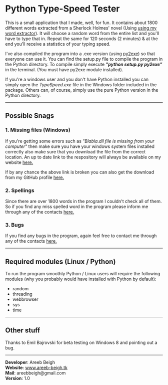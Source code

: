 <body>
	<div class="wrapper">
		<h1>Python Type-Speed Tester</h1>
		<p>This is a small application that I made, well, for fun. It contains about 1800 different words extracted from a Sherlock Holmes' novel 
		(Using <a href="http://www.areeb-beigh.tk/my_works/python/index.html" target="_blank">using my word extractor</a>). It will choose a random word
		from the entire list and you'll have to type that in. Repeat the same for 120 seconds (2 minutes) & at the end you'll receive a statistics
		of your typing speed.</p>
		<p>I've also compiled the program into a .exe version (using <a href="http://py2exe.org" target="_blanl">py2exe</a>) so that everyone can use it.
		You can find the setup.py file to compile the program in the Python directory. To compile simply execute <i><b>"python setup.py py2exe"</b></i> in the terminal.
		(You must have py2exe module installed).</p> 
		<p>If you're a windows user and you don't have Python installed you can simply open the <i>TypeSpeed.exe</i> file in the Windows folder included
		in the package. Others can, of course, simply use the pure Python version in the Python directory.</p>
		<hr>
		<h2>Possible Snags</h2>
		<h3>1. Missing files (Windows)</h3>
		<p>If you're getting some errors such as <i>"Blabla.dll file is missing from your computer"</i> then make sure you have your windows system
		files installed correctly also make sure that you download the file from the correct location. An up to date link to the respository will always
		be available on my website <a href="http://www.areeb-beigh.tk/my_works/python" target="_blank">here.</a></p>
		<p>If by any chance the above link is broken you can also get the download from my GitHub profile <a href="https://github.com/areeb-beigh" target="_blank">here.</a></p>
		<h3>2. Spellings</h3>
		<p>Since there are over 1800 words in the program I couldn't check all of them. So if you find any miss spelled word in the program please inform me through 
		any of the contacts <a href="http://areeb-beigh.tk/contact.html" target="_blank">here.</a>
		<h3>3. Bugs</h3>
		<p>If you find any bugs in the program, again feel free to contact me through any of the contacts <a href="http://areeb-beigh.tk/contact.html" target="_blank">here.</a></p>
		<hr>
		<h2>Required modules (Linux / Python)</h2>
		<p>To run the program smoothly Python / Linux users will require the following modules (why you probably would have installed with Python by default):
			<ul>
				<li>random</li>
				<li>threading</li>
				<li>webbrowser</li>
				<li>sys</li>
				<li>time</li>
			</ul>
		</p>
		<hr>
		<h2>Other stuff</h2>
		<p>Thanks to Emil Bajrovski for beta testing on Windows 8 and pointing out a bug.</p>
		<hr>
		<b>Developer</b>: Areeb Beigh<br>
		<b>Website</b>: <a href="http://www.areeb-beigh.tk/" id="except" target="_blank">www.areeb-beigh.tk</a><br>
		<b>Mail</b>: areebbeigh@gmail.com<br>
		<b>Version</b>: 1.0<br>
	</div>
